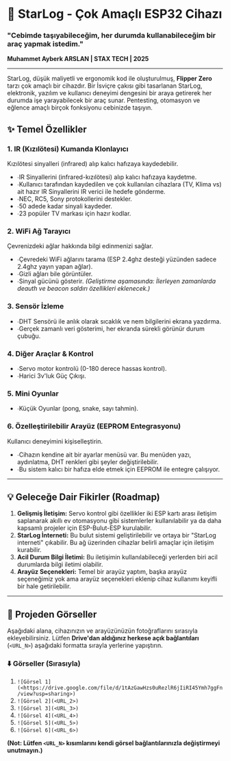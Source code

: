 # 🌟 StarLog - Çok Amaçlı ESP32 Cihazı
### "Cebimde taşıyabileceğim, her durumda kullanabileceğim bir araç yapmak istedim."

**Muhammet Ayberk ARSLAN | STAX TECH | 2025**

---

StarLog, düşük maliyetli ve ergonomik kod ile oluşturulmuş, **Flipper Zero** tarzı çok amaçlı bir cihazdır. Bir İsviçre çakısı gibi tasarlanan StarLog, elektronik, yazılım ve kullanıcı deneyimi dengesini bir araya getirerek her durumda işe yarayabilecek bir araç sunar. Pentesting, otomasyon ve eğlence amaçlı birçok fonksiyonu cebinizde taşıyın.

## ✨ Temel Özellikler

### 1. IR (Kızılötesi) Kumanda Klonlayıcı
Kızılötesi sinyalleri (infrared) alıp kalıcı hafızaya kaydedebilir.
* ∙IR Sinyallerini (infrared-kızılötesi) alıp kalıcı hafızaya kaydetme.
* ∙Kullanıcı tarafından kaydedilen ve çok kullanılan cihazlara (TV, Klima vs) ait hazır IR Sinyallerini IR verici ile hedefe gönderme.
* ∙NEC, RC5, Sony protokollerini destekler.
* ∙50 adede kadar sinyali kaydeder.
* ∙23 popüler TV markası için hazır kodlar.

### 2. WiFi Ağ Tarayıcı
Çevrenizdeki ağlar hakkında bilgi edinmenizi sağlar.
* ∙Çevredeki WiFi ağlarını tarama (ESP 2.4ghz desteği yüzünden sadece 2.4ghz yayın yapan ağlar).
* ∙Gizli ağları bile görüntüler.
* ∙Sinyal gücünü gösterir.
*(Geliştirme aşamasında: İlerleyen zamanlarda deauth ve beacon saldırı özellikleri eklenecek.)*

### 3. Sensör İzleme
* ∙DHT Sensörü ile anlık olarak sıcaklık ve nem bilgilerini ekrana yazdırma.
* ∙Gerçek zamanlı veri gösterimi, her ekranda sürekli görünür durum çubuğu.

### 4. Diğer Araçlar & Kontrol
* ∙Servo motor kontrolü (0-180 derece hassas kontrol).
* ∙Harici 3v'luk Güç Çıkışı.

### 5. Mini Oyunlar
* ∙Küçük Oyunlar (pong, snake, sayı tahmin).

### 6. Özelleştirilebilir Arayüz (EEPROM Entegrasyonu)
Kullanıcı deneyimini kişiselleştirin.
* ∙Cihazın kendine ait bir ayarlar menüsü var. Bu menüden yazı, aydınlatma, DHT renkleri gibi şeyler değiştirilebilir.
* ∙Bu sistem kalıcı bir hafıza elde etmek için EEPROM ile entegre çalışıyor.

---

## 💡 Geleceğe Dair Fikirler (Roadmap)

1.  **Gelişmiş İletişim:** Servo kontrol gibi özellikler iki ESP kartı arası iletişim saplanarak akıllı ev otomasyonu gibi sistemlerler kullanılabilir ya da daha kapsamlı projeler için ESP-Bulut-ESP kurulabilir.
2.  **StarLog İnterneti:** Bu bulut sistemi geliştirilebilir ve ortaya bir "StarLog interneti" çıkabilir. Bu ağ üzerinden cihazlar belirli amaçlar için iletişim kurabilir.
3.  **Acil Durum Bilgi İletimi:** Bu iletişimin kullanılabileceği yerlerden biri acil durumlarda bilgi iletimi olabilir.
4.  **Arayüz Seçenekleri:** Temel bir arayüz yaptım, başka arayüz seçeneğimiz yok ama arayüz seçenekleri eklenip cihaz kullanımı keyifli bir hale getirilebilir.

---

## 📸 Projeden Görseller

Aşağıdaki alana, cihazınızın ve arayüzünüzün fotoğraflarını sırasıyla ekleyebilirsiniz. Lütfen **Drive'dan aldığınız herkese açık bağlantıları** (`<URL_N>`) aşağıdaki formatta sırayla yerlerine yapıştırın.

### ⬇️ Görseller (Sırasıyla)

1.  `![Görsel 1](<https://drive.google.com/file/d/1tAzGawHzs0uRezlR6jIiRI45Ymh7ggFn/view?usp=sharing>)`
2.  `![Görsel 2](<URL_2>)`
3.  `![Görsel 3](<URL_3>)`
4.  `![Görsel 4](<URL_4>)`
5.  `![Görsel 5](<URL_5>)`
6.  `![Görsel 6](<URL_6>)`

**(Not: Lütfen `<URL_N>` kısımlarını kendi görsel bağlantılarınızla değiştirmeyi unutmayın.)**
